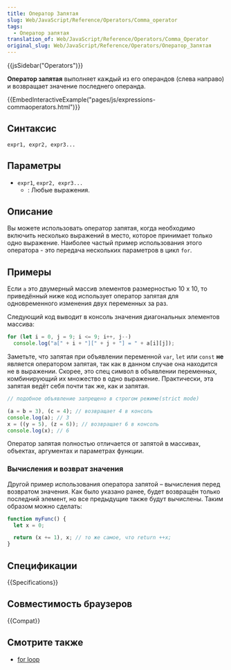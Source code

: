 ```yaml
---
title: Оператор Запятая
slug: Web/JavaScript/Reference/Operators/Comma_operator
tags:
  - Оператор запятая
translation_of: Web/JavaScript/Reference/Operators/Comma_Operator
original_slug: Web/JavaScript/Reference/Operators/Оператор_Запятая
---
```


{{jsSidebar("Operators")}}

**Оператор запятая** выполняет каждый из его операндов (слева направо) и возвращает значение последнего операнда.

{{EmbedInteractiveExample("pages/js/expressions-commaoperators.html")}}

## Синтаксис

```
expr1, expr2, expr3...
```

## Параметры

- `expr1`, `expr2, expr3...`
  - : Любые выражения.

## Описание

Вы можете использовать оператор запятая, когда необходимо включить несколько выражений в место, которое принимает только одно выражение. Наиболее частый пример использования этого оператора - это передача нескольких параметров в цикл `for`.

## Примеры

Если `a` это двумерный массив элементов размерностью 10 х 10, то приведённый ниже код использует оператор запятая для одновременного изменения двух переменных за раз.

Следующий код выводит в консоль значения диагональных элементов массива:

```js
for (let i = 0, j = 9; i <= 9; i++, j--)
  console.log("a[" + i + "][" + j + "] = " + a[i][j]);
```

Заметьте, что запятая при объявлении переменной `var`, `let` или `const` **не** является оператором запятая, так как в данном случае она находится не в выражении. Скорее, это спец символ в объявлении переменных, комбинирующий их множество в одно выражение. Практически, эта запятая ведёт себя почти так же, как и запятая.

```js
// подобное объявление запрещено в строгом режиме(strict mode)

(a = b = 3), (c = 4); // возвращает 4 в консоль
console.log(a); // 3
x = ((y = 5), (z = 6)); // возвращает 6 в консоль
console.log(x); // 6
```

Оператор запятая полностью отличается от запятой в массивах, объектах, аргументах и параметрах функции.

### Вычисления и возврат значения

Другой пример использования оператора запятой – вычисления перед возвратом значения. Как было указано ранее, будет возвращён только последний элемент, но все предыдущие также будут вычислены. Таким образом можно сделать:

```js
function myFunc() {
  let x = 0;

  return (x += 1), x; // то же самое, что return ++x;
}
```

## Спецификации

{{Specifications}}

## Совместимость браузеров

{{Compat}}

## Смотрите также

- [for loop](/ru/docs/Web/JavaScript/Reference/Statements/for)
